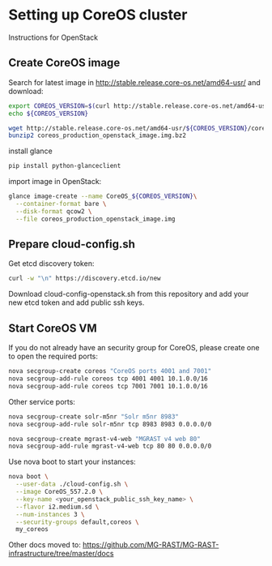 # Setting up CoreOS cluster
Instructions for OpenStack

## Create CoreOS image

Search for latest image in http://stable.release.core-os.net/amd64-usr/ and download:
```bash
export COREOS_VERSION=$(curl http://stable.release.core-os.net/amd64-usr/current/version.txt | grep "COREOS_VERSION_ID" | cut -d '=' -f 2)
echo ${COREOS_VERSION}

wget http://stable.release.core-os.net/amd64-usr/${COREOS_VERSION}/coreos_production_openstack_image.img.bz2
bunzip2 coreos_production_openstack_image.img.bz2
```

install glance
```bash
pip install python-glanceclient
```

import image in OpenStack:
```bash
glance image-create --name CoreOS_${COREOS_VERSION}\
  --container-format bare \
  --disk-format qcow2 \
  --file coreos_production_openstack_image.img
```

## Prepare cloud-config.sh
Get etcd discovery token:
```bash
curl -w "\n" https://discovery.etcd.io/new
```

Download cloud-config-openstack.sh from this repository and add your new etcd token and add public ssh keys.

## Start CoreOS VM

If you do not already have an security group for CoreOS, please create one to open the required ports:
```bash
nova secgroup-create coreos "CoreOS ports 4001 and 7001"
nova secgroup-add-rule coreos tcp 4001 4001 10.1.0.0/16
nova secgroup-add-rule coreos tcp 7001 7001 10.1.0.0/16
```

Other service ports:
```bash
nova secgroup-create solr-m5nr "Solr m5nr 8983"
nova secgroup-add-rule solr-m5nr tcp 8983 8983 0.0.0.0/0

nova secgroup-create mgrast-v4-web "MGRAST v4 web 80"
nova secgroup-add-rule mgrast-v4-web tcp 80 80 0.0.0.0/0
```

Use nova boot to start your instances:
```bash
nova boot \
  --user-data ./cloud-config.sh \
  --image CoreOS_557.2.0 \
  --key-name <your_openstack_public_ssh_key_name> \
  --flavor i2.medium.sd \
  --num-instances 3 \
  --security-groups default,coreos \
  my_coreos
```

Other docs moved to:
https://github.com/MG-RAST/MG-RAST-infrastructure/tree/master/docs
